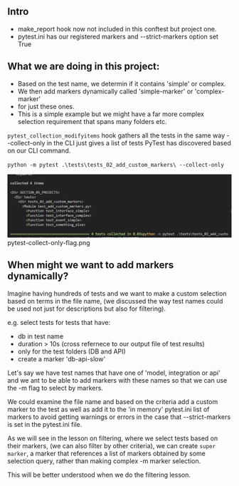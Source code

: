 ## Intro

- make_report hook now not included in this conftest but project one.
- pytest.ini has our registered markers and --strict-markers option set True

## What we are doing in this project:

- Based on the test name, we determin if it contains 'simple' or complex.
- We then add markers dynamically called 'simple-marker' or 'complex-marker'
- for just these ones.
- This is a simple example but we might have a far more complex selection requirement that spans many folders etc.

`pytest_collection_modifyitems` hook gathers all the tests in the same way --collect-only in the CLI just gives a list of tests PyTest has discovered based on our CLI command.

`python -m pytest .\tests\tests_02_add_custom_markers\ --collect-only`

![--collect-only flag](./pytest-collect-only-flag.png "San Juan Mountains")
pytest-collect-only-flag.png 

## When might we want to add markers dynamically?

Imagine having hundreds of tests and we want to make a custom selection based on terms in the file name, (we discussed the way test names could be used not just for descriptions but also for filtering).


e.g. select tests for tests that have:

- db in test name
- duration > 10s (cross refernece to our output file of test results)
- only for the test folders (DB and API)
- create a marker 'db-api-slow'

Let's say we have test names that have one of 'model, integration or api' and we ant to be able to add markers with these names so that we can use the -m flag to select by markers.

We could examine the file name and based on the criteria add a custom marker to the test as well as add it to the 'in memory' pytest.ini list of markers to avoid getting warnings or errors in the case that --strict-markers is set in the pytest.ini file.

As we will see in the lesson on filtering, where we select tests based on their markers, (we can also filter by other criteria), we can create `super marker`, a marker that references a list of markers obtained by some selection query, rather than making complex -m marker selection. 

This will be better understood when we do the filtering lesson.

